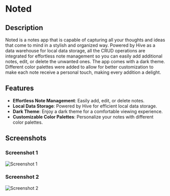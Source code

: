 # Noted

## Description
Noted is a notes app that is capable of capturing all your thoughts and ideas that come to mind in a stylish and organized way. Powered by Hive as a data warehouse for local data storage, all the CRUD operations are integrated for effortless note management so you can easily add additional notes, edit, or delete the unwanted ones. The app comes with a dark theme. Different color palettes were added to allow for better customization to make each note receive a personal touch, making every addition a delight.

## Features
- **Effortless Note Management**: Easily add, edit, or delete notes.
- **Local Data Storage**: Powered by Hive for efficient local data storage.
- **Dark Theme**: Enjoy a dark theme for a comfortable viewing experience.
- **Customizable Color Palettes**: Personalize your notes with different color palettes.

## Screenshots

### Screenshot 1
![Screenshot 1](https://github.com/KemoEmam/Noted/assets/122459156/d630115c-ad0c-4765-895a-6c04215e4a31)

### Screenshot 2
![Screenshot 2](https://github.com/KemoEmam/Noted/assets/122459156/4c462cf7-9971-46e7-b2ab-c6aaa0f94969)
